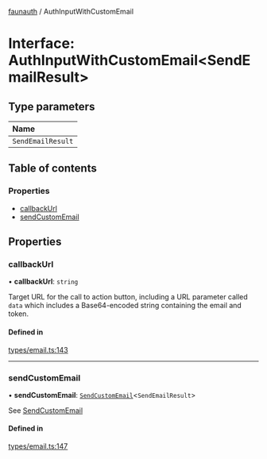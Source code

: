 [faunauth](../index.md) / AuthInputWithCustomEmail

# Interface: AuthInputWithCustomEmail<SendEmailResult\>

## Type parameters

| Name |
| :------ |
| `SendEmailResult` |

## Table of contents

### Properties

- [callbackUrl](AuthInputWithCustomEmail.md#callbackurl)
- [sendCustomEmail](AuthInputWithCustomEmail.md#sendcustomemail)

## Properties

### callbackUrl

• **callbackUrl**: `string`

Target URL for the call to action button, including a URL parameter called `data` which
includes a Base64-encoded string containing the email and token.

#### Defined in

[types/email.ts:143](https://github.com/alexnitta/faunauth/blob/39e6148/src/types/email.ts#L143)

___

### sendCustomEmail

• **sendCustomEmail**: [`SendCustomEmail`](../index.md#sendcustomemail)<`SendEmailResult`\>

See [SendCustomEmail](../index.md#sendcustomemail)

#### Defined in

[types/email.ts:147](https://github.com/alexnitta/faunauth/blob/39e6148/src/types/email.ts#L147)

